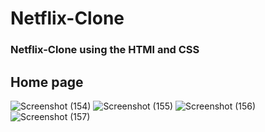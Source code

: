 # Netflix-Clone
### Netflix-Clone using the HTMl and CSS
## Home page


![Screenshot (154)](https://user-images.githubusercontent.com/89139455/232325542-ef3fd04d-9c89-496d-806e-39d01ebfd624.png)
![Screenshot (155)](https://user-images.githubusercontent.com/89139455/232325545-97ac3039-438f-4cf8-84b5-0b7c258143be.png)
![Screenshot (156)](https://user-images.githubusercontent.com/89139455/232325550-571a4d34-9eb2-4705-be72-e0ce4adca5de.png)
![Screenshot (157)](https://user-images.githubusercontent.com/89139455/232325554-3c2dc8b6-4a38-4976-80da-07c35e8a9e2b.png)
